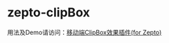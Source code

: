 # zepto-clipBox
用法及Demo请访问：[移动端ClipBox效果插件(for Zepto)](http://www.codingserf.com/index.php/2014/05/clipbox/)
